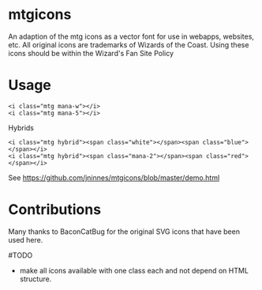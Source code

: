 # mtgicons

An adaption of the mtg icons as a vector font for use in webapps, websites, etc. All original icons are trademarks of Wizards of the Coast. Using these icons should be within the Wizard's Fan Site Policy <link>

# Usage

	<i class="mtg mana-w"></i>
	<i class="mtg mana-5"></i>
	
Hybrids

	<i class="mtg hybrid"><span class="white"></span><span class="blue"></span></i>
	<i class="mtg hybrid"><span class="mana-2"></span><span class="red"></span></i>

See https://github.com/jninnes/mtgicons/blob/master/demo.html 

# Contributions

Many thanks to BaconCatBug for the original SVG icons that have been used here.




#TODO

- make all icons available with one class each and not depend on HTML structure.
